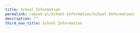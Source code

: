 ```yaml
---
title: School Information
permalink: /about-pl/School-Information/School-Information/
description: ""
third_nav_title: School Information
---
```

